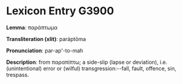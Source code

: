 # Lexicon Entry G3900

**Lemma**: παράπτωμα

**Transliteration (xlit)**: paráptōma

**Pronunciation**: par-ap'-to-mah

**Description**:
from παραπίπτω; a side-slip (lapse or deviation), i.e. (unintentional) error or (wilful) transgression:--fall, fault, offence, sin, trespass.
